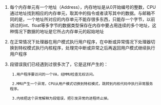 1. 每个内存单元有一个地址（Address），内存地址是从0开始编号的整数，CPU通过地址找到相应的内存单元，取其中的指令或者读写其中的数据。与邮箱不同的是，一个地址所对应的内存单元不能存很多东西，只能存一个字节，以前讲过的int、float等多字节的数据类型保存在内存中要占用连续的多个地址，这种情况下数据的地址是它所占内存单元的起始地址
2. 在正常情况下处理器在用户模式执行用户程序，在中断或异常情况下处理器切换到特权模式执行内核程序，处理完中断或异常之后再返回用户模式继续执行用户程序
3. 段错误我们已经遇到过很多次了，它是这样产生的：

		1.用户程序要访问的一个VA，经MMU检查无权访问。

		2.MMU产生一个异常，CPU从用户模式切换到特权模式，跳转到内核代码中执行异常服务程序。

		3.内核把这个异常解释为段错误，把引发异常的进程终止掉。